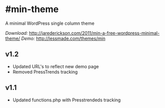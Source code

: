 #min-theme
=========

A minimal WordPress single column theme

*Download:* http://jarederickson.com/2011/min-a-free-wordpress-minimal-theme/
*Demo:* http://lessmade.com/themes/min

## v1.2
- Updated URL's to reflect new demo page
- Removed PressTrends tracking

## v1.1
- Updated functions.php with Presstrendeds tracking
